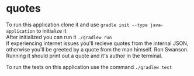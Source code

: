 # quotes

To run this application clone it and use `gradle init --type java-application` to initialize it  
After initialized you can run it `./gradlew run`   
If experiencing internet issues you'll recieve quotes from the internal JSON, otherwise you'll be greeted by a quote from the man himself. Ron Swanson.
Running it should print out a quote and it's author in the terminal.  

To run the tests on this application use the command `./gradlew test`  
